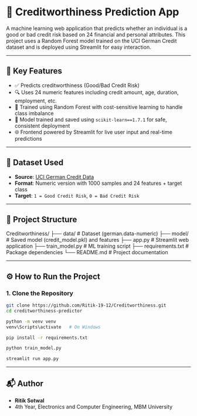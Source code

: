 # 🏦 Creditworthiness Prediction App

A machine learning web application that predicts whether an individual is a good or bad credit risk based on 24 financial and personal attributes. This project uses a Random Forest model trained on the UCI German Credit dataset and is deployed using Streamlit for easy interaction.

---

## 📌 Key Features

- ✅ Predicts creditworthiness (Good/Bad Credit Risk)
- 🔍 Uses 24 numeric features including credit amount, age, duration, employment, etc.
- 🌲 Trained using Random Forest with cost-sensitive learning to handle class imbalance
- 🧠 Model trained and saved using `scikit-learn==1.7.1` for safe, consistent deployment
- 🌐 Frontend powered by Streamlit for live user input and real-time predictions

---

## 🧠 Dataset Used

- **Source**: [UCI German Credit Data](https://archive.ics.uci.edu/dataset/144/statlog+german+credit+data)
- **Format**: Numeric version with 1000 samples and 24 features + target class
- **Target**: `1 = Good Credit Risk`, `0 = Bad Credit Risk`

---

## 🧪 Project Structure

Creditworthiness/
├── data/ # Dataset (german.data-numeric)
├── model/ # Saved model (credit_model.pkl) and features
├── app.py # Streamlit web application
├── train_model.py # ML training script
├── requirements.txt # Package dependencies
└── README.md # Project documentation



---

## ⚙️ How to Run the Project

### 1. Clone the Repository

```bash
git clone https://github.com/Ritik-19-12/Creditworthiness.git
cd creditworthiness-predictor

python -m venv venv
venv\Scripts\activate   # On Windows

pip install -r requirements.txt

python train_model.py

streamlit run app.py
```

---

## 📬 Author

- **Ritik Sotwal**
- 4th Year, Electronics and Computer Engineering, MBM University